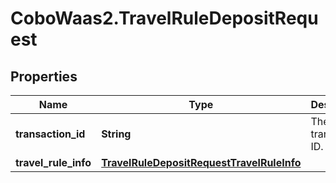 # CoboWaas2.TravelRuleDepositRequest

## Properties

Name | Type | Description | Notes
------------ | ------------- | ------------- | -------------
**transaction_id** | **String** | The transaction ID. | 
**travel_rule_info** | [**TravelRuleDepositRequestTravelRuleInfo**](TravelRuleDepositRequestTravelRuleInfo.md) |  | 


